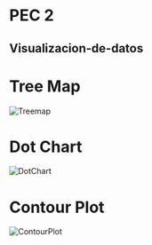 # PEC 2 
## Visualizacion-de-datos

# Tree Map
![Treemap](https://github.com/arnaumarsalnavarro/PEC-2-Visualizacion-de-datos/assets/77298179/a76b4d1b-37b4-406a-be77-ba3ff333002f)


# Dot Chart
![DotChart](https://github.com/arnaumarsalnavarro/PEC-2-Visualizacion-de-datos/assets/77298179/63fb0c77-869f-4210-83e9-f712285eee6a)


# Contour Plot
![ContourPlot](https://github.com/arnaumarsalnavarro/PEC-2-Visualizacion-de-datos/assets/77298179/843141eb-0a52-408a-ab58-f84c78e2177f)

